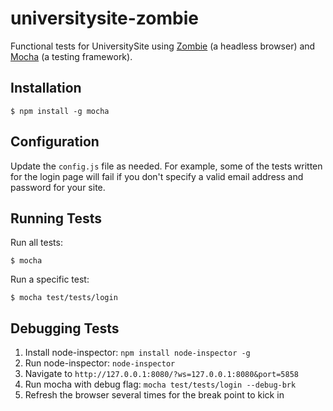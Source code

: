 # universitysite-zombie

Functional tests for UniversitySite using [Zombie](http://zombie.js.org) (a headless browser) 
and [Mocha](https://mochajs.org) (a testing framework).

## Installation

`$ npm install -g mocha`

## Configuration

Update the `config.js` file as needed.  For example, some of the tests written
for the login page will fail if you don't specify a valid email address and
password for your site.

## Running Tests

Run all tests:

`$ mocha`

Run a specific test:

`$ mocha test/tests/login`

## Debugging Tests

1. Install node-inspector: `npm install node-inspector -g`
2. Run node-inspector: `node-inspector`
3. Navigate to `http://127.0.0.1:8080/?ws=127.0.0.1:8080&port=5858`
4. Run mocha with debug flag: `mocha test/tests/login --debug-brk`
5. Refresh the browser several times for the break point to kick in
